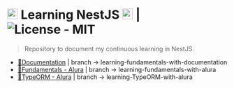 # <img src="https://docs.nestjs.com/assets/logo-small.svg" width="24" alt="NestJS logo"> Learning NestJS <img src="https://docs.nestjs.com/assets/logo-small.svg" width="24" alt="NestJS logo"> | ![License - MIT](https://img.shields.io/badge/License-MIT-orange)

> Repository to document my continuous learning in NestJS.

* [📒Documentation](https://docs.nestjs.com/) | branch → learning-fundamentals-with-documentation
* [📘Fundamentals - Alura](https://cursos.alura.com.br/course/nestjs-criando-api-resftul) | branch → learning-fundamentals-with-alura
* [📗TypeORM - Alura](https://cursos.alura.com.br/course/nest-js-typeorm) | branch → learning-TypeORM-with-alura
